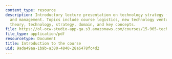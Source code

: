 ```yaml
---
content_type: resource
description: Introductory lecture presentation on technology strategy for system design
  and management. Topics include course logistics, new technology ventures, examples,
  theory, technology, strategy, domain, and key concepts.
file: https://ol-ocw-studio-app-qa.s3.amazonaws.com/courses/15-965-technology-strategy-for-system-design-and-management-spring-2009/9ada49aa1b9ba380484028a6478fc4d2_MIT15_965S09_Lec01.pdf
file_type: application/pdf
resourcetype: Document
title: Introduction to the course
uid: 9ada49aa-1b9b-a380-4840-28a6478fc4d2
---
```

